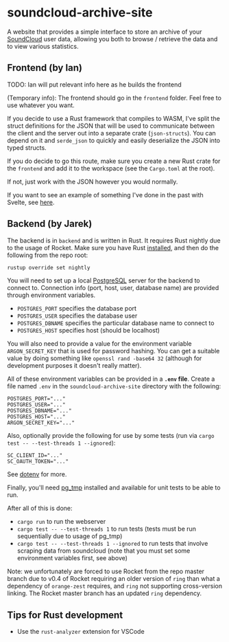 # soundcloud-archive-site

A website that provides a simple interface to store an archive of your [SoundCloud](https://soundcloud.com) user data, allowing you both to browse / retrieve the data and to view various statistics.

## Frontend (by Ian)

TODO: Ian will put relevant info here as he builds the frontend

(Temporary info): The frontend should go in the `frontend` folder. Feel free to use whatever you want.

If you decide to use a Rust framework that compiles to WASM, I've split the struct definitions for the JSON that will be used to communicate between the client and the server out into a separate crate (`json-structs`). You can depend on it and `serde_json` to quickly and easily deserialize the JSON into typed structs.

If you do decide to go this route, make sure you create a new Rust crate for the `frontend` and add it to the workspace (see the `Cargo.toml` at the root).

If not, just work with the JSON however you would normally.

If you want to see an example of something I've done in the past with Svelte, see [here](https://github.com/Cldfire/self-host-social).

## Backend (by Jarek)

The backend is in `backend` and is written in Rust. It requires Rust nightly due to the usage of Rocket. Make sure you have Rust [installed](https://www.rust-lang.org/tools/install), and then do the following from the repo root:

```bash
rustup override set nightly
```

You will need to set up a local [PostgreSQL](https://www.postgresql.org/) server for the backend to connect to. Connection info (port, host, user, database name) are provided through environment variables.

* `POSTGRES_PORT` specifies the database port
* `POSTGRES_USER` specifies the database user
* `POSTGRES_DBNAME` specifies the particular database name to connect to
* `POSTGRES_HOST` specifies host (should be localhost)

You will also need to provide a value for the environment variable `ARGON_SECRET_KEY` that is used for password hashing. You can get a suitable value by doing something like `openssl rand -base64 32` (although for development purposes it doesn't really matter).

All of these environment variables can be provided in a **`.env` file**. Create a file named `.env` in the `soundcloud-archive-site` directory with the following:

```
POSTGRES_PORT="..."
POSTGRES_USER="..."
POSTGRES_DBNAME="..."
POSTGRES_HOST="..."
ARGON_SECRET_KEY="..."
```

Also, optionally provide the following for use by some tests (run via `cargo test -- --test-threads 1 --ignored`):

```
SC_CLIENT_ID="..."
SC_OAUTH_TOKEN="..."
```

See [dotenv](https://github.com/dotenv-rs/dotenv) for more.

Finally, you'll need [pg_tmp](https://github.com/eradman/ephemeralpg) installed and available for unit tests to be able to run.

After all of this is done:

* `cargo run` to run the webserver
* `cargo test -- --test-threads 1` to run tests (tests must be run sequentially due to usage of pg_tmp)
* `cargo test -- --test-threads 1 --ignored` to run tests that involve scraping data from soundcloud (note that you must set some environment variables first, see above)

Note: we unfortunately are forced to use Rocket from the repo master branch due to v0.4 of Rocket requiring an older version of `ring` than what a dependency of `orange-zest` requires, and `ring` not supporting cross-version linking. The Rocket master branch has an updated `ring` dependency.

## Tips for Rust development

* Use the `rust-analyzer` extension for VSCode
